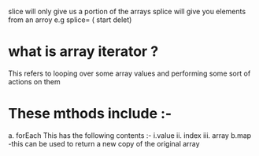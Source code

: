 slice will only give us a portion of the arrays
splice will give you elements from an arroy e.g splice= ( start delet)

# what is array iterator ? 

This refers to looping over some array values and performing some sort of actions on them 

# These mthods include :-
  a. forEach
 This has the following contents :-
  i.value
  ii. index
  iii. array
  b.map -this can be  used to return a new copy of the original array 